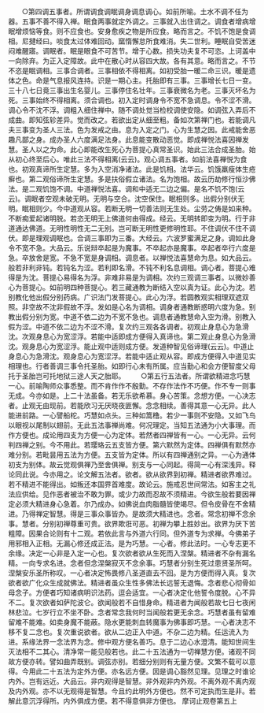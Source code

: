 <!-- { "loadSidebar": true } -->
　　○第四调五事者。所谓调食调眠调身调息调心。如前所喻。土水不调不任为器。五事不善不得入禅。眠食两事就定外调之。三事就入出住调之。调食者增病增眠增烦恼等食。则不应食也。安身愈疾之物是所应食。略而言之。不饥不饱是食调相。尼揵经曰。啖食太过体难回动。窳惰懈怠所食难消。失二世利。睡眠自受苦迷闷难醒寤。调眠者。眠是眼食不可苦节。增于心数。损失功夫复不可恣。上诃盖中一向除弃。为正入定障故。此中在散心时从容四大故。各有其意。略而言之。不节不恣是眠调相。三事合调者。三事相依不得相离。如初受胎一暖二命三识。暖是遗体之色。命是气息报风连持。识是一期心主。托胎即有三事。三事增长七日一变。三十八七日竟三事出生名婴儿。三事停住名壮年。三事衰微名为老。三事灭坏名为死。三事始终不得相离。须合调也。初入定时调身令不宽不急调息。令不涩不滑。调心令不沈不浮。调粗入细住禅中。随不调处觉当检校调使安隐。如调弦入弄后不成曲。即知弦轸差异。觉而改之。若欲出定从细至粗。备如次第禅门也。若能调凡夫三事变为圣人三法。色为发戒之由。息为入定之门。心为生慧之因。此戒能舍恶趣凡鄙之身。成办圣人六度满足法身。此息能变散动恶觉。即成禅悦法喜因禅发慧。圣人以之为命。此心即能改生死心为菩提心真常圣识。始此三法合成圣胎。始从初心终至后心。唯此三法不得相离(云云)。观心调五事者。如前法喜禅悦为食也。初观真谛所生定慧。多为入空消净诸法。此是饥相。法华云。饥饿羸瘦体生疮癣也。第二观俗谛所生定慧。多是扶俗假立诸法。名为饱相。故云历劫修行恒沙佛法。是二观饥饱不调。中道禅悦法喜。调和中适无二边之偏。是名不饥不饱(云云)。调眠者空观未破无明。无明与空合。沈空保住。眠相则多。出假分别伏无明。眠相则少。今中道观从容。若断无明一切善法则无生处。尘劳之俦是如来种。不断痴爱起诸明脱。若恣无明无上佛道何由得成。经云。无明转即变为明。行于非道通达佛道。无明性明性无二无别。岂可断无明性更修明性耶。不住调伏不住不调伏。即是理观调眠也。合调三事即为三番。大经云。六波罗蜜满足之身。调如此身令不宽不急。大品云。乐说辩卒起是为魔事。不卒起亦是魔事。卒起者卒行六度是急。卒放舍是宽。不急不宽是身调相。调息者。以禅悦法喜慧命为息。如大品云。般若非利非钝。若钝名为涩。若利即名滑。不钝不利名息调相。调心者。菩提心难得是为沈。菩提心易得名为浮。非难非易是为调相。次约三观调三事者。以微妙善心为菩提心。如前明四种菩提心。若三藏通教为断结入空以真为证。此心为沈。若别教化他出假分别药病。广识法门发菩提心。此心为浮。若圆教观实相理双遮双照。非空故不沈非假故不浮。发如是心名为调相。调身者通教断惑明六度为急。别教出假分别为宽。中道不依二边为不宽不急也。调息者通教慧命入空为滑。别教入假为涩。中道不依二边为不涩不滑。复次约三观各各调者。初观止身息心为急滑沈。次观身息心为宽涩浮。若能中适即成方便得入真谛也。第二观止身息心为急滑沈。观身息心为宽涩浮。能止观中适则成方便。发道种智见俗谛理(云云)。中道止身息心为急滑沈。观身息心为宽涩浮。若能中适止观从容。即成方便得入中道见实相理也。行者善调三事令托圣胎。如即行心未有所属。应当勤心和会方便智度父母托于圣胎岂可托地狱三途人天之胎耶。
　　○第五行五法者。所谓欲精进念巧慧一心。前喻陶师众事悉整。而不肯作作不殷勤。不存作法作不巧便。作不专一则事无成。今亦如是。上二十法虽备。若无乐欲希慕。身心苦策。念想方便。一心决志者。止观无由现前。若能欣习无厌晓夜匪懈。念念相续。善得其意一心无异。此人能进前路。一心譬船柁。巧慧如点头。三种如篙橹。若少一事则不安隐。又如飞鸟以眼视以尾制以翅前。无此五法事禅尚难。何况理定。当知五法通为小大事理。而作方便也。成论用四支为方便一心为定体。若然者四禅皆有一心。一心无异。云何判四禅之别。今不用此。若璎珞云五支皆方便。第六默然为定体。四禅俱有默然亦难分别。若毗昙用五法为方便。五支皆为定体。所以有四禅通别之异。一心为通体初支为别体。故云觉观俱禅乃至舍俱禅。别支与一心同起。得简一心有深浅异。释论同此说。今亦用之。论文解五法者。欲者。欲从欲界到初禅。精进者欲界难过。若不精进不能得出。如叛还本国界首难度。故论云。施戒忍世间常法。如客主之礼法应供给。见作恶者被治不敢为罪。或少力故而忍故不须精进。今欲生般若要因禅定必须大精进身心急着。尔乃成办。如佛说血肉脂髓皆使竭尽。但令皮骨在不舍精进。乃得禅定智慧。得是三事众事皆办。是故须大精进也。念者。常念初禅不念余事。慧者。分别初禅尊重可贵。欲界欺诳可恶。初禅为攀上胜妙出。欲界为厌下苦粗障。因果合论则有十二观。若依此言与外道六行同。但外道专为求禅。今佛弟子用邪相入正相。无漏心修还成正法。是为巧慧。一心者。修此法时。一心专志更不余缘。决定一心非是入定一心也。复次欲者欲从生死而入涅槃。精进者不杂有漏名精。一向专求名进。念者但念涅槃寂灭不念余事。巧慧者分别生死过患贤圣所呵。涅槃安乐圣所称叹。一心者决定怖畏修八圣道直去不回。是为方便而得入真。复次欲者欲广化众生成就佛法。精进者虽众生性多佛法长远誓无退悔。念者悲心彻骨如母念子。方便者巧知诸病明识法药。逗会适宜。一心者决定化他誓令度脱。心不异不二。复次欲者如萨陀波仑。欲闻般若不自惜身命。精进者为闻般若故七日七夜闲林悲泣。七岁行立不坐不卧。念者常念我何时当闻般若更无余念。巧慧者虽有留难留难不能难。如卖身魔不能蔽。隐水更能刺血转魔事为佛事即巧慧。一心者决志不移不复二念也。复次重说欲者。欲从二边正入中道。不杂二边为精。任运流入为进。系缘法界一念法界为念。修中观方便名善巧。息于二边心水澄清。能知世间生灭法相不二其心。清净常一能见般若也。此二十五法通为一切禅慧方便。诸观不同故方便亦转。譬如曲弄既别。调弦亦别。若细分别则有无量方便。文繁不载可以意得。今用此二十五法为定外方便。亦名远方便。因是调心豁然见理。见理之时谁论内外。岂有远近。大品云。非内观得是智慧。非外观非内外观。不离外观不离内观及内外观。亦不以无观得是智慧。今且约此明外方便也。然不可定执而生是非。若解此意沉浮得所。内外俱成方便。若不得意俱非方便也。
摩诃止观卷第五上

